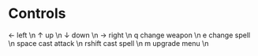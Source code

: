 # Controls
←        left \n
↑        up \n
↓        down \n
→        right \n
q        change weapon \n
e        change spell \n
space    cast attack \n
rshift   cast spell \n
m        upgrade menu \n
 
